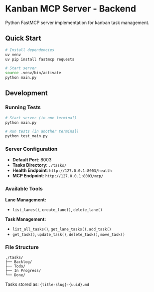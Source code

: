 # Kanban MCP Server - Backend

Python FastMCP server implementation for kanban task management.

## Quick Start

```bash
# Install dependencies
uv venv
uv pip install fastmcp requests

# Start server
source .venv/bin/activate
python main.py
```

## Development

### Running Tests
```bash
# Start server (in one terminal)
python main.py

# Run tests (in another terminal)
python test_main.py
```

### Server Configuration
- **Default Port**: 8003
- **Tasks Directory**: `./tasks/`
- **Health Endpoint**: `http://127.0.0.1:8003/health`
- **MCP Endpoint**: `http://127.0.0.1:8003/mcp/`

### Available Tools

**Lane Management:**
- `list_lanes()`, `create_lane()`, `delete_lane()`

**Task Management:**
- `list_all_tasks()`, `get_lane_tasks()`, `add_task()`
- `get_task()`, `update_task()`, `delete_task()`, `move_task()`

### File Structure
```
./tasks/
├── Backlog/
├── Todo/
├── In Progress/
└── Done/
```

Tasks stored as: `{title-slug}-{uuid}.md` 